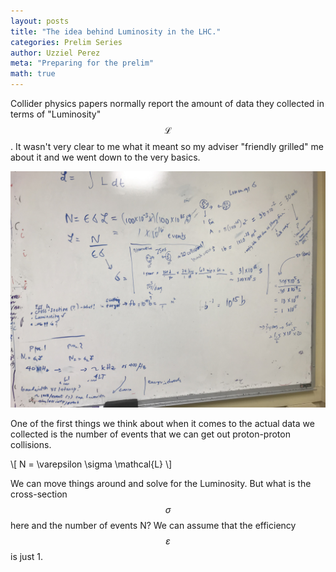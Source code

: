 ```yaml
---
layout: posts
title: "The idea behind Luminosity in the LHC."
categories: Prelim Series
author: Uzziel Perez
meta: "Preparing for the prelim"
math: true
---
```


Collider physics papers normally report the amount of data they collected in terms of "Luminosity" $$\mathcal{L}$$. It wasn't very clear to me what it meant so my adviser "friendly grilled" me about it and we went down to the very basics.

![image](../images/Lumi.jpg)

One of the first things we think about when it comes to the actual data we collected is the number of events that we can get out proton-proton collisions.

\\[ N = \varepsilon \sigma \mathcal{L} \\]

We can move things around and solve for the Luminosity. But what is the cross-section $$\sigma$$ here and the number of events N? We can assume that the efficiency $$\varepsilon$$ is just 1.
